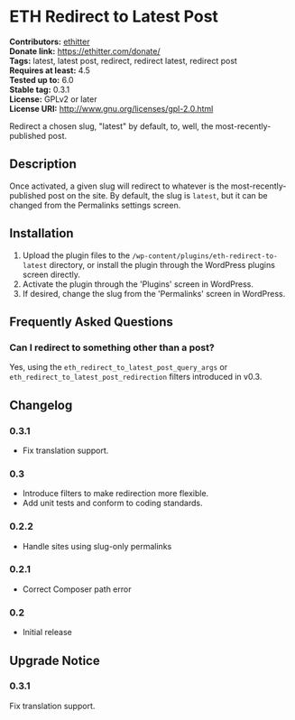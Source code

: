 # ETH Redirect to Latest Post #
**Contributors:** [ethitter](https://profiles.wordpress.org/ethitter/)  
**Donate link:** https://ethitter.com/donate/  
**Tags:** latest, latest post, redirect, redirect latest, redirect post  
**Requires at least:** 4.5  
**Tested up to:** 6.0  
**Stable tag:** 0.3.1  
**License:** GPLv2 or later  
**License URI:** http://www.gnu.org/licenses/gpl-2.0.html  

Redirect a chosen slug, "latest" by default, to, well, the most-recently-published post.

## Description ##

Once activated, a given slug will redirect to whatever is the most-recently-published post on the site. By default, the slug is `latest`, but it can be changed from the Permalinks settings screen.

## Installation ##

1. Upload the plugin files to the `/wp-content/plugins/eth-redirect-to-latest` directory, or install the plugin through the WordPress plugins screen directly.
1. Activate the plugin through the 'Plugins' screen in WordPress.
1. If desired, change the slug from the 'Permalinks' screen in WordPress.

## Frequently Asked Questions ##

### Can I redirect to something other than a post? ###

Yes, using the `eth_redirect_to_latest_post_query_args` or `eth_redirect_to_latest_post_redirection` filters introduced in v0.3.

## Changelog ##

### 0.3.1 ###
* Fix translation support.

### 0.3 ###
* Introduce filters to make redirection more flexible.
* Add unit tests and conform to coding standards.

### 0.2.2 ###
* Handle sites using slug-only permalinks

### 0.2.1 ###
* Correct Composer path error

### 0.2 ###
* Initial release

## Upgrade Notice ##

### 0.3.1 ###
Fix translation support.
